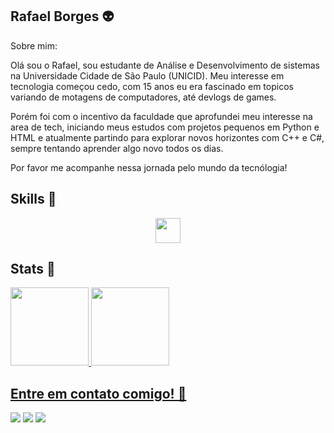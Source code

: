 ## Rafael Borges 👽

Sobre mim:

Olá sou o Rafael, sou estudante de Análise e Desenvolvimento de sistemas na Universidade Cidade de São Paulo (UNICID). Meu interesse em tecnologia começou cedo, com 15 anos 
eu era fascinado em topicos variando de motagens de computadores, até devlogs de games.

Porém foi com o incentivo da faculdade que aprofundei meu interesse na area de tech, iniciando meus estudos com projetos pequenos em Python e HTML e atualmente partindo para
explorar novos horizontes com C++ e C#, sempre tentando aprender algo novo todos os dias.

Por favor me acompanhe nessa jornada pelo mundo da tecnólogia!


## Skills 🤖
<p align="center">
  <img loading="lazy" src="https://cdn.jsdelivr.net/gh/devicons/devicon@latest/icons/python/python-original.svg" width="40" height="40"/> 
</p>

## Stats 👀
<div>
<a href="https://github.com/boregs">
<img loading="lazy" height="125em" src="https://github-readme-stats.vercel.app/api/top-langs/?username=boregs&layout=compact&langs_count=7&theme=dracula"/>
<img loading="lazy" height="125em" src="https://github-readme-stats.vercel.app/api?username=boregs&show_icons=true&theme=dracula&include_all_commits=true&count_private=true"/>
</div>
  
## Entre em contato comigo! 👾
<a href="https://www.instagram.com/boregs__/" target="_blank"><img loading="lazy" src="https://img.shields.io/badge/-Instagram-%23E4405F?style=for-the-badge&logo=instagram&logoColor=white" target="_blank"></a>
<a href="https://www.linkedin.com/in/rafaelboregs/" target="_blank"><img loading="lazy" src="https://img.shields.io/badge/-LinkedIn-%230077B5?style=for-the-badge&logo=linkedin&logoColor=white" target="_blank"></a>
<a href = "mailto:rafaborgesdasilva75@gmail.com"><img loading="lazy" src="https://img.shields.io/badge/Gmail-D14836?style=for-the-badge&logo=gmail&logoColor=white" target="_blank"></a>


